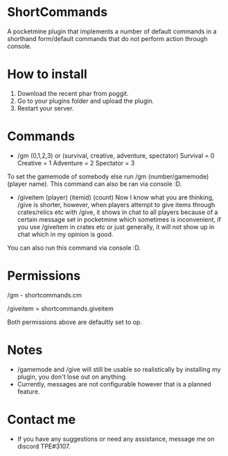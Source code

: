 # ShortCommands

A pocketmine plugin that implements a number of default commands in a shorthand form/default commands that do not perform action through console.

# How to install
1. Download the recent phar from poggit.
2. Go to your plugins folder and upload the plugin.
3. Restart your server.

# Commands
- /gm (0,1,2,3) or (survival, creative, adventure, spectator)
Survival = 0 
Creative = 1
Adventure = 2
Spectator = 3

To set the gamemode of somebody else run /gm (number/gamemode) (player name).
This command can also be ran via console :D.

- /giveitem (player) (itemid) (count)
Now I know what you are thinking, /give is shorter, however, when players attempt to give items through crates/relics etc with /give, it shows in chat to all players because of a certain message set in pocketmine which sometimes is inconvenient, if you use /giveitem in crates etc or just generally, it will not show up in chat which in my opinion is good.

You can also run this command via console :D.

# Permissions
/gm - shortcommands.cm

/giveitem = shortcommands.giveitem

Both permissions above are defaultly set to op.

# Notes
- /gamemode and /give will still be usable so realistically by installing my plugin, you don't lose out on anything.
- Currently, messages are not configurable however that is a planned feature.

# Contact me 
- If you have any suggestions or need any assistance, message me on discord TPE#3107.

